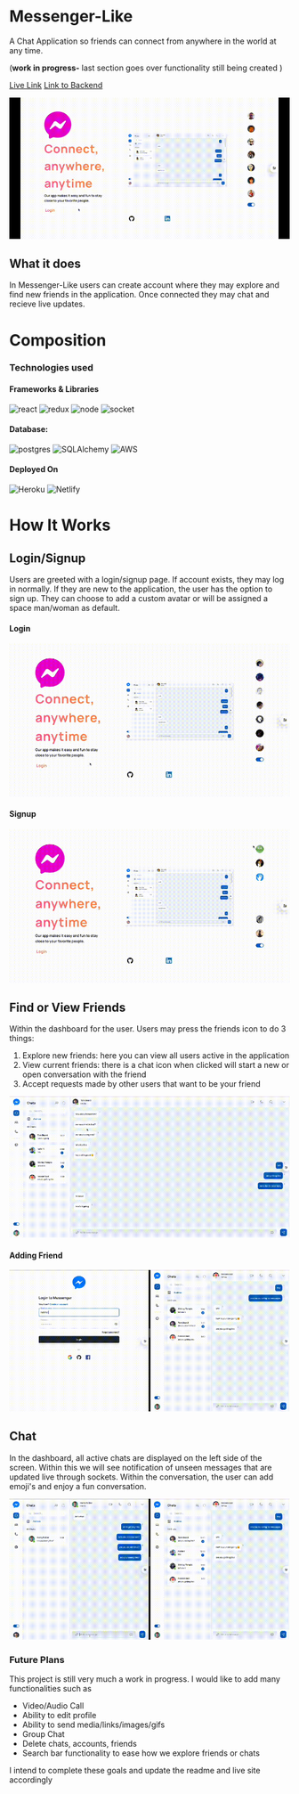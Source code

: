 
# Messenger-Like
A Chat Application so friends can connect from anywhere in the world at any time.

(**work in progress-** last section goes over functionality still being created )

[Live Link](https://www.linkedin.com/in/garv-s-64b238241/)
[Link to Backend](https://github.com/hassankaz1/messenger-backend)

<p align="center">
  <img src="https://github.com/hassankaz1/messenger-frontend/blob/master/demo-gifs/main.gif" alt="animated" />
</p>



## What it does
In Messenger-Like users can create account where they may explore and find new friends in the application. Once connected they may chat and recieve live updates. 




# Composition
### Technologies used
#### Frameworks & Libraries
![react](https://img.shields.io/badge/React-20232A?style=for-the-badge&logo=react&logoColor=61DAFB)
![redux](https://img.shields.io/badge/Redux-593D88?style=for-the-badge&logo=redux&logoColor=white)
![node](https://img.shields.io/badge/Node.js-339933?style=for-the-badge&logo=nodedotjs&logoColor=white)
![socket](https://img.shields.io/badge/Socket.io-010101?&style=for-the-badge&logo=Socket.io&logoColor=white)


#### Database:
![postgres](https://img.shields.io/badge/PostgreSQL-316192?style=for-the-badge&logo=postgresql&logoColor=white)
![SQLAlchemy](https://img.shields.io/badge/SQLAlchemy-100000?style=for-the-badge&logo=sql&logoColor=BA1212&labelColor=AD0000&color=A90000)
![AWS](https://img.shields.io/badge/Amazon_AWS-%23232f3e.svg?style=for-the-badge&logo=amazonaws&logoColor=ec912d)

#### Deployed On
![Heroku](https://img.shields.io/badge/Heroku-430098?style=for-the-badge&logo=heroku&logoColor=white)
![Netlify](https://img.shields.io/badge/Netlify-00C7B7?style=for-the-badge&logo=netlify&logoColor=white)


# How It Works
## Login/Signup
Users are greeted with a login/signup page. If account exists, they may log in normally. If they are new to the application, the user has the option to sign up. They can choose to add a custom avatar or will be assigned a space man/woman as default.

#### Login 
<p align="center">
  <img src="https://github.com/hassankaz1/messenger-frontend/blob/master/demo-gifs/login.gif" alt="animated" />
</p>

#### Signup
<p align="center">
  <img src="https://github.com/hassankaz1/messenger-frontend/blob/master/demo-gifs/signup.gif" alt="animated" />
</p>

## Find or View Friends
Within the dashboard for the user. Users may press the friends icon to do 3 things:

1. Explore new friends: here you can view all users active in the application
2. View current friends: there is a chat icon when clicked will start a new or open conversation with the friend
3. Accept requests made by other users that want to be your friend

<p align="center">
  <img src="https://github.com/hassankaz1/messenger-frontend/blob/master/demo-gifs/modal.gif" alt="animated" />
</p>

#### Adding Friend
<p align="center">
  <img src="https://github.com/hassankaz1/messenger-frontend/blob/master/demo-gifs/addfriend.gif" alt="animated" />
</p>


## Chat
In the dashboard, all active chats are displayed on the left side of the screen. Within this we will see notification of unseen messages that are updated live through sockets. Within the conversation, the user can add emoji's and enjoy a fun conversation. 

<p align="center">
  <img src="https://github.com/hassankaz1/messenger-frontend/blob/master/demo-gifs/chatting.gif" alt="animated" />
</p>

### Future Plans

This project is still very much a work in progress. I would like to add many functionalities such as 
- Video/Audio Call
- Ability to edit profile
- Ability to send media/links/images/gifs
- Group Chat 
- Delete chats, accounts, friends
- Search bar functionality to ease how we explore friends or chats

I intend to complete these goals and update the readme and live site accordingly